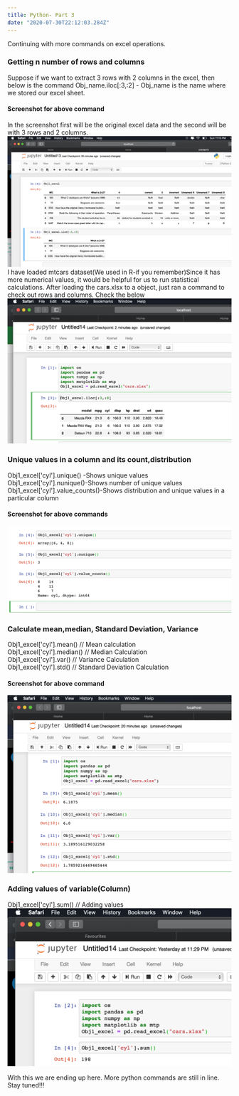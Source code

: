 ```yaml
---
title: Python- Part 3
date: "2020-07-30T22:12:03.284Z"
---
```

Continuing with more commands on excel operations.
### Getting n number of rows and columns
Suppose if we want to extract 3 rows with 2 columns in the excel, then below is the command
Obj_name.iloc[:3,:2] - Obj_name is the name where we stored our excel sheet.
#### Screenshot for above command
In the screenshot first will be the original excel data and the second will be with 3 rows and 2 columns.
![](./p1.png)
I have loaded mtcars dataset(We used in R-if you remember)Since it has more numerical values, it would be helpful for us to run statistical calculations. After loading the cars.xlsx to a object, just ran a command to check out rows and columns. Check the below  
![](./p5.png) 
### Unique values in a column and its count,distribution 
Obj1_excel['cyl'].unique() -Shows unique values  
Obj1_excel['cyl'].nunique()-Shows number of unique values 
Obj1_excel['cyl'].value_counts()-Shows distribution and unique values in a particular column
#### Screenshot for above commands
![](./p2.png)
### Calculate mean,median, Standard Deviation, Variance
Obj1_excel['cyl'].mean() // Mean calculation    
Obj1_excel['cyl'].median() // Median Calculation  
Obj1_excel['cyl'].var() // Variance Calculation  
Obj1_excel['cyl'].std() // Standard Deviation Calculation 
#### Screenshot for above command
![](./p3.png)
### Adding values of variable(Column)
Obj1_excel['cyl'].sum() // Adding values
![](./p4.png)

With this we are ending up here. More python commands are still in line. Stay tuned!!!






